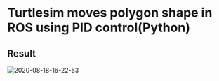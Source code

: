 # Turtlesim moves polygon shape in ROS using PID control(Python)
## Result 
![2020-08-18-16-22-53](https://user-images.githubusercontent.com/53165482/90496470-0f72f400-e170-11ea-9143-768e6a8b9b06.gif)
